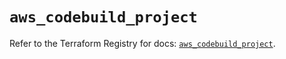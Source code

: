 # `aws_codebuild_project`

Refer to the Terraform Registry for docs: [`aws_codebuild_project`](https://registry.terraform.io/providers/hashicorp/aws/5.36.0/docs/resources/codebuild_project).
